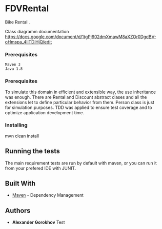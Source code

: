 # FDVRental

Bike Rental .

Class diagramm documentation https://docs.google.com/document/d/1tgPj602dmXmawM8aXZOr0DgdBV-oHmspa_4IiTDiHjQ/edit

### Prerequisites

```
Maven 3
Java 1.8
```
### Prerequisites
To simulate this domain in efficient and extensible way, the use inheritance was enough.
There are Rental and Discount abstract clases and all the extensions let to define particular behavior from them.
Person class is just for simulation purposes.
TDD was applied to ensure test coverage and to optimize application development time. 

### Installing

mvn clean install

## Running the tests

The main requirement tests are run by default with maven, or you can run it from your prefered IDE with JUNIT.

## Built With

* [Maven](https://maven.apache.org/) - Dependency Management

## Authors

* **Alexander Gorokhov**
Test
